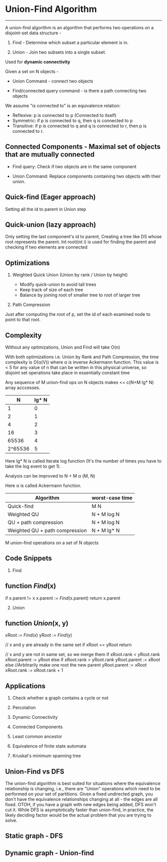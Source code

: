 # Union-Find Algorithm

---

A union-find algorithm is an algorithm that performs two operations on a disjoint-set data structure -

1. Find - Determine which subset a particular element is in.

2. Union - Join two subsets into a single subset.

Used for **dynamic connectivity**

Given a set on N objects -

- Union Command - connect two objects

- Find/connected query command - is there a path connecting two objects

We assume "is connected to" is an equivalence relation:

- Reflexive: p is connected to p (Connected to itself)
- Symmetric: if p is connected to q, then q is connected to p
- Transitive: if p is connected to q and q is connected to r, then p is connected to r.

## Connected Components - Maximal set of objects that are mutually connected

- Find query: Check if two objects are in the same component

- Union Command: Replace components containing two objects with their union.

## Quick-find (Eager approach)

Setting all the id to parent in Union step

## Quick-union (lazy approach)

Only setting the last component's id to parent, Creating a tree like DS whose root represents the parent. Int root(int i) is used for finding the parent and checking if two elements are connected

## Optimizations

1. Weighted Quick Union (Union by rank / Union by height)
    - Modify quick-union to avoid tall trees
    - Keep track of size of each tree
    - Balance by joining root of smaller tree to root of larger tree

2. Path Compression

Just after computing the root of p, set the id of each examined node to point to that root.

## Complexity

Without any optimizations, Union and Find will take O(n)

With both optimizations i.e. Union by Rank and Path Compression, the time complexity is O(α(V)) where α is inverse Ackermann function. This value is < 5 for any value of n that can be written in this physical universe, so disjoint set operations take place in essentially constant time

Any sequence of M union-find ops on N objects makes <= c(N+M lg* N) array acccesses.

| N        | lg* N |
|----------|--------|
| 1        | 0      |
| 2        | 1      |
| 4        | 2      |
| 16       | 3      |
| 65536    | 4      |
| 2^65536 | 5      |

Here lg* N is called Iterate log function (It's the number of times you have to take the log event to get 1).

Analysis can be improved to N + M α (M, N)

Here α is called Ackermann function.

| Algorithm                      | worst-case time |
|--------------------------------|-----------------|
| Quick-find                     | M N             |
| Weighted QU                    | N + M log N     |
| QU + path compression          | N + M log N     |
| Weighted QU + path compression | N + M lg* N    |

M union-find operations on a set of N objects

## Code Snippets

1. Find

## function *Find*(x)

if x.parent != x
x.parent := *Find*(x.parent)
return x.parent

2. Union

## function *Union*(x, y)

xRoot := *Find*(x)
yRoot := *Find*(y)

// x and y are already in the same set
if xRoot == yRoot
return

// x and y are not in same set, so we merge them
if xRoot.rank < yRoot.rank
xRoot.parent := yRoot
else if xRoot.rank > yRoot.rank
yRoot.parent := xRoot
else
//Arbitrarily make one root the new parent
yRoot.parent := xRoot
xRoot.rank := xRoot.rank + 1

## Applications

1. Check whether a graph contains a cycle or not

2. Percolation

3. Dynamic Connectivity

4. Connected Components

5. Least common ancestor

6. Equivalence of finite state automata

7. Kruskal's minimum spanning tree

## Union-Find vs DFS

The union-find algorithm is best suited for situations where the equivalence relationship is changing, i.e., there are "Union" operations which need to be performed on your set of partitions. Given a fixed undirected graph, you don't have the equivalence relationships changing at all - the edges are all fixed. OTOH, if you have a graph with new edges being added, DFS won't cut it. While DFS is asymptotically faster than union-find, in practice, the likely deciding factor would be the actual problem that you are trying to solve.

## Static graph - DFS

## Dynamic graph - Union-find
